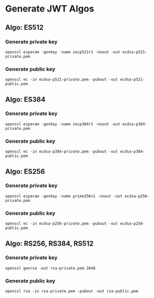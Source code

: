 # Generate JWT Algos

## Algo: ES512

### Generate private key

```
openssl ecparam -genkey -name secp521r1 -noout -out ecdsa-p521-private.pem
```

### Generate public key

```
openssl ec -in ecdsa-p521-private.pem -pubout -out ecdsa-p521-public.pem
```

## Algo: ES384

### Generate private key

```
openssl ecparam -genkey -name secp384r1 -noout -out ecdsa-p384-private.pem
```

### Generate public key

```
openssl ec -in ecdsa-p384-private.pem -pubout -out ecdsa-p384-public.pem
```

## Algo: ES256

### Generate private key

```
openssl ecparam -genkey -name prime256v1 -noout -out ecdsa-p256-private.pem
```

### Generate public key

```
openssl ec -in ecdsa-p256-private.pem -pubout -out ecdsa-p256-public.pem
```

## Algo: RS256, RS384, RS512

### Generate private key

```
openssl genrsa -out rsa-private.pem 2048
```

### Generate public key

```
openssl rsa -in rsa-private.pem -pubout -out rsa-public.pem
```
